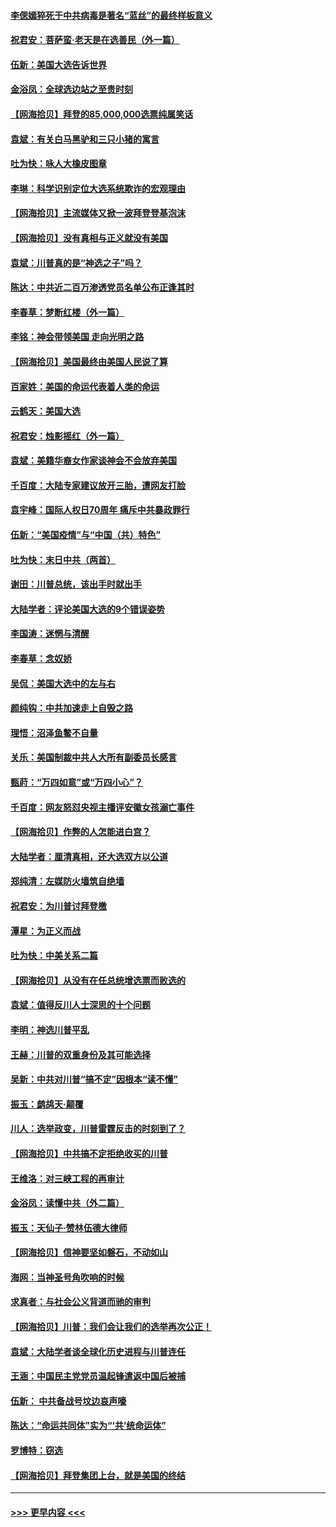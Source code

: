 #### [李偲嫣猝死于中共病毒是著名“蓝丝”的最终样板意义](../pages/nsc993/n12628812.md?t=12181702) 
#### [祝君安：菩萨蛮·老天是在选善民（外一篇）](../pages/nsc993/n12628793.md?t=12181702) 
#### [伍新：美国大选告诉世界](../pages/nsc993/n12628768.md?t=12181702) 
#### [金浴凤：全球选边站之至贵时刻](../pages/nsc993/n12627318.md?t=12181702) 
#### [【网海拾贝】拜登的85,000,000选票纯属笑话](../pages/nsc993/n12626569.md?t=12181702) 
#### [袁斌：有关白马黑驴和三只小猪的寓言](../pages/nsc993/n12626198.md?t=12181702) 
#### [吐为快：咏人大橡皮图章](../pages/nsc993/n12624470.md?t=12181702) 
#### [李琳：科学识别定位大选系统欺诈的宏观理由](../pages/nsc993/n12624340.md?t=12181702) 
#### [【网海拾贝】主流媒体又掀一波拜登登基泡沫](../pages/nsc993/n12624000.md?t=12181702) 
#### [【网海拾贝】没有真相与正义就没有美国](../pages/nsc993/n12621885.md?t=12181702) 
#### [袁斌：川普真的是“神选之子”吗？](../pages/nsc993/n12621749.md?t=12181702) 
#### [陈达：中共近二百万渗透党员名单公布正逢其时](../pages/nsc993/n12620870.md?t=12181702) 
#### [李春草：梦断红楼（外一篇）](../pages/nsc993/n12619122.md?t=12181702) 
#### [李铭：神会带领美国 走向光明之路](../pages/nsc993/n12618584.md?t=12181702) 
#### [【网海拾贝】美国最终由美国人民说了算](../pages/nsc993/n12617255.md?t=12181702) 
#### [百家姓：美国的命运代表着人类的命运](../pages/nsc993/n12615838.md?t=12181702) 
#### [云鹤天：美国大选](../pages/nsc993/n12615994.md?t=12181702) 
#### [祝君安：烛影摇红（外一篇）](../pages/nsc993/n12615975.md?t=12181702) 
#### [袁斌：美籍华裔女作家谈神会不会放弃美国](../pages/nsc993/n12615263.md?t=12181702) 
#### [千百度：大陆专家建议放开三胎，遭网友打脸](../pages/nsc993/n12614456.md?t=12181702) 
#### [袁宇峰：国际人权日70周年 痛斥中共暴政罪行](../pages/nsc993/n12611965.md?t=12181702) 
#### [伍新：“美国疫情”与“中国（共）特色”](../pages/nsc993/n12611463.md?t=12181702) 
#### [吐为快：末日中共（两首）](../pages/nsc993/n12611461.md?t=12181702) 
#### [谢田：川普总统，该出手时就出手](../pages/nsc993/n12610905.md?t=12181702) 
#### [大陆学者：评论美国大选的9个错误姿势](../pages/nsc993/n12609586.md?t=12181702) 
#### [李国涛：迷惘与清醒](../pages/nsc993/n12607532.md?t=12181702) 
#### [李春草：念奴娇](../pages/nsc993/n12607083.md?t=12181702) 
#### [吴侃：美国大选中的左与右](../pages/nsc993/n12607054.md?t=12181702) 
#### [颜纯钩：中共加速走上自毁之路](../pages/nsc993/n12606473.md?t=12181702) 
#### [理悟：沼泽鱼鳖不自量](../pages/nsc993/n12606454.md?t=12181702) 
#### [关乐：美国制裁中共人大所有副委员长感言](../pages/nsc993/n12606442.md?t=12181702) 
#### [甄莳：“万四如意”或“万四小心”？](../pages/nsc993/n12606091.md?t=12181702) 
#### [千百度：网友怒怼央视主播评安徽女孩溺亡事件](../pages/nsc993/n12605370.md?t=12181702) 
#### [【网海拾贝】作弊的人怎能进白宫？](../pages/nsc993/n12603546.md?t=12181702) 
#### [大陆学者：厘清真相，还大选双方以公道](../pages/nsc993/n12603475.md?t=12181702) 
#### [郑纯清：左媒防火墙筑自绝墙](../pages/nsc993/n12602226.md?t=12181702) 
#### [祝君安：为川普讨拜登檄](../pages/nsc993/n12602199.md?t=12181702) 
#### [潭星：为正义而战](../pages/nsc993/n12600926.md?t=12181702) 
#### [吐为快：中美关系二篇](../pages/nsc993/n12600908.md?t=12181702) 
#### [【网海拾贝】从没有在任总统增选票而败选的](../pages/nsc993/n12600435.md?t=12181702) 
#### [袁斌：值得反川人士深思的十个问题](../pages/nsc993/n12600332.md?t=12181702) 
#### [李明：神选川普平乱](../pages/nsc993/n12599751.md?t=12181702) 
#### [王赫：川普的双重身份及其可能选择](../pages/nsc993/n12599723.md?t=12181702) 
#### [吴新：中共对川普“搞不定”因根本“读不懂”](../pages/nsc993/n12599502.md?t=12181702) 
#### [振玉：鹧鸪天‧颠覆](../pages/nsc993/n12599494.md?t=12181702) 
#### [川人：选举政变，川普雷霆反击的时刻到了？](../pages/nsc993/n12599291.md?t=12181702) 
#### [【网海拾贝】中共搞不定拒绝收买的川普](../pages/nsc993/n12598955.md?t=12181702) 
#### [王维洛：对三峡工程的再审计](../pages/nsc993/n12598436.md?t=12181702) 
#### [金浴凤：读懂中共（外二篇）](../pages/nsc993/n12597943.md?t=12181702) 
#### [振玉：天仙子‧赞林伍德大律师](../pages/nsc993/n12597929.md?t=12181702) 
#### [【网海拾贝】信神要坚如磐石，不动如山](../pages/nsc993/n12597901.md?t=12181702) 
#### [海网：当神圣号角吹响的时候](../pages/nsc993/n12595891.md?t=12181702) 
#### [求真者：与社会公义背道而驰的审判](../pages/nsc993/n12595868.md?t=12181702) 
#### [【网海拾贝】川普：我们会让我们的选举再次公正！](../pages/nsc993/n12594930.md?t=12181702) 
#### [袁斌：大陆学者谈全球化历史进程与川普连任](../pages/nsc993/n12594690.md?t=12181702) 
#### [王涵：中国民主党党员温起锋遣返中国后被捕](../pages/nsc993/n12594540.md?t=12181702) 
#### [伍新： 中共备战号坟边哀声嚎](../pages/nsc993/n12593086.md?t=12181702) 
#### [陈达：“命运共同体”实为“‘共’统命运体”](../pages/nsc993/n12590865.md?t=12181702) 
#### [罗博特：窃选](../pages/nsc993/n12590619.md?t=12181702) 
#### [【网海拾贝】拜登集团上台，就是美国的终结](../pages/nsc993/n12589725.md?t=12181702) 

----
#### [ >>> 更早内容 <<< ](../indexes/nsc993-earlier.md)
